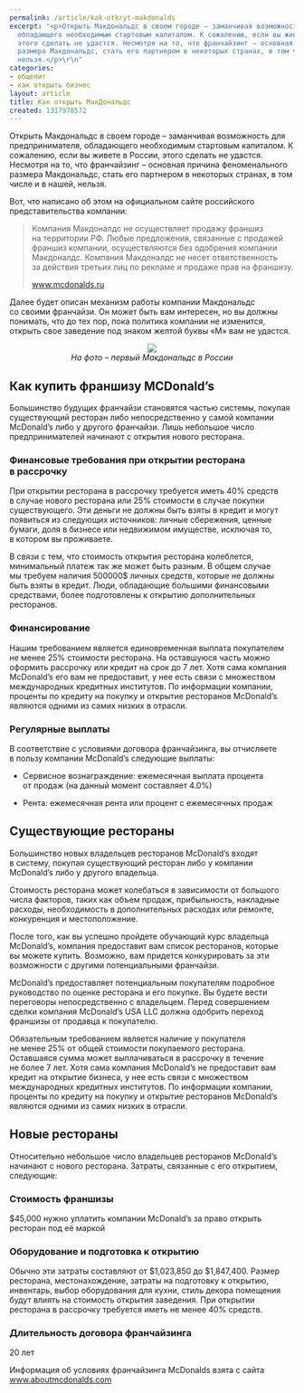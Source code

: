 ```yaml
---
permalink: /article/kak-otkryt-makdonalds
excerpt: "<p>Открыть Макдональдс в своем городе – заманчивая возможность для предпринимателя,
  обладающего необходимым стартовым капиталом. К сожалению, если вы живете в России,
  этого сделать не удастся. Несмотря на то, что франчайзинг – основная причина феноменального
  размера Макдональдс, стать его партнером в некоторых странах, в том числе и в нашей,
  нельзя.</p>\r\n"
categories:
- общепит
- как открыть бизнес
layout: article
title: Как открыть МакДональдс
created: 1317978572
---
```

<!--break-->
<p>Открыть Макдональдс в своем городе – заманчивая возможность для предпринимателя, обладающего необходимым стартовым капиталом. К сожалению, если вы живете в России, этого сделать не удастся. Несмотря на то, что франчайзинг – основная причина феноменального размера Макдональдс, стать его партнером в некоторых странах, в том числе и в нашей, нельзя.</p>
<p>Вот, что написано об&nbsp;этом на&nbsp;официальном сайте российского представительства компании:</p>
<blockquote>
	<p>Компания Макдоналдс не&nbsp;осуществляет продажу франшиз на&nbsp;территории РФ. Любые предложения, связанные с&nbsp;продажей франшиз компании, осуществляются без одобрения компании Макдоналдс. Компания Макдоналдс не&nbsp;несет ответственность за&nbsp;действия третьих лиц по&nbsp;рекламе и&nbsp;продаже прав на&nbsp;франшизу.</p>
	<p><a href="http://mcdonalds.ru/mcdonalds/poisk_nedvijimosti/varianti_sotrudnichestva/poziciia_makdonalds_po_franchaizingu/">www.mcdonalds.ru</a></p>
</blockquote>
<p>Далее будет описан механизм работы компании Макдональдс со&nbsp;своими франчайзи. Он&nbsp;может быть вам интересен, но&nbsp;вы&nbsp;должны понимать, что до&nbsp;тех пор, пока политика компании не&nbsp;изменится, открыть свое заведение под знаком желтой буквы «М» вам не&nbsp;удастся.</p>
<p  style="text-align:center;"><img  src="/img/kak-otkryt-makdonalds-1.jpg"/><br><i>На фото – первый Макдональдс в России</i></p>
<h2>Как купить франшизу MCDonald’s</h2>
<p>Большинство будущих франчайзи становятся частью системы, покупая существующий ресторан либо непосредственно у&nbsp;самой компании McDonald’s либо у&nbsp;другого франчайзи. Лишь небольшое число предпринимателей начинают с&nbsp;открытия нового ресторана.</p>
<h3>Финансовые требования при открытии ресторана в&nbsp;рассрочку</h3>
<p>При открытии ресторана в&nbsp;рассрочку требуется иметь&nbsp;40% средств в&nbsp;случае нового ресторана или&nbsp;25% стоимости в&nbsp;случае покупки существующего. Эти деньги не&nbsp;должны быть взяты в&nbsp;кредит и&nbsp;могут появиться из&nbsp;следующих источников: личные сбережения, ценные бумаги, доля в&nbsp;бизнесе или недвижимом имуществе, исключая&nbsp;то, в&nbsp;котором вы&nbsp;проживаете.</p>
<p>В&nbsp;связи с&nbsp;тем, что стоимость открытия ресторана колеблется, минимальный платеж так&nbsp;же может быть разным. В&nbsp;общем случае мы&nbsp;требуем наличия 500000$ личных средств, которые не&nbsp;должны быть взяты в&nbsp;кредит. Люди, обладающие большими финансовыми средствами, более подготовлены к&nbsp;открытию дополнительных ресторанов.</p>
<h3>Финансирование</h3>
<p>Нашим требованием является единовременная выплата покупателем не&nbsp;менее&nbsp;25% стоимости ресторана. На&nbsp;оставшуюся часть можно оформить рассрочку или кредит на&nbsp;срок до&nbsp;7&nbsp;лет. Хотя сама компания McDonald’s его вам не&nbsp;предоставит, у&nbsp;нее есть связи с&nbsp;множеством международных кредитных институтов. По&nbsp;информации компании, проценты по&nbsp;кредиту на&nbsp;покупку и&nbsp;открытие ресторанов McDonald’s являются одними из&nbsp;самих низких в&nbsp;отрасли. </p>
<h3>Регулярные выплаты</h3>
<p>В&nbsp;соответствие с&nbsp;условиями договора франчайзинга, вы&nbsp;отчисляете в&nbsp;пользу компании McDonald’s следующие выплаты:</p>
<ul> 
	<li>Сервисное вознаграждение: ежемесячная выплата процента от&nbsp;продаж (на&nbsp;данный момент составляет 4.0%)</li>
 </ul>
<ul> 
	<li>Рента: ежемесячная рента или процент с&nbsp;ежемесячных продаж</li>
 </ul>
<h2>Существующие рестораны</h2>
<p>Большинство новых владельцев ресторанов McDonald’s входят в&nbsp;систему, покупая существующий ресторан либо у&nbsp;компании McDonald’s либо у&nbsp;другого владельца.</p>
<p>Стоимость ресторана может колебаться в&nbsp;зависимости от&nbsp;большого числа факторов, таких как объем продаж, прибыльность, накладные расходы, необходимость в&nbsp;дополнительных расходах или ремонте, конкуренция и&nbsp;местоположение.</p>
<p>После того, как вы&nbsp;успешно пройдете обучающий курс владельца McDonald’s, компания предоставит вам список ресторанов, которые вы&nbsp;можете купить. Возможно, вам придется конкурировать за&nbsp;эти возможности с&nbsp;другими потенциальными франчайзи.</p>
<p>McDonald’s предоставляет потенциальным покупателям подробное руководство по&nbsp;оценке ресторана и&nbsp;его покупке. Вы&nbsp;будете вести переговоры непосредственно с&nbsp;владельцем. Перед совершением сделки компания McDonald’s USA LLC должна одобрить переход франшизы от&nbsp;продавца к&nbsp;покупателю.</p>
<p>Обязательным требованием является наличие у&nbsp;покупателя не&nbsp;менее&nbsp;25% от&nbsp;общей стоимости покупаемого ресторана. Оставшаяся сумма может выплачиваться в&nbsp;рассрочку в&nbsp;течение не&nbsp;более 7&nbsp;лет. Хотя сама компания McDonald’s не&nbsp;предоставит вам кредит на&nbsp;открытие бизнеса, у&nbsp;нее есть связи с&nbsp;множеством международных кредитных институтов. По&nbsp;информации компании, проценты по&nbsp;кредиту на&nbsp;покупку и&nbsp;открытие ресторанов McDonald’s являются одними из&nbsp;самих низких в&nbsp;отрасли.</p>
<h2>Новые рестораны</h2>
<p>Относительно небольшое число владельцев ресторанов McDonald’s начинают с&nbsp;нового ресторана. Затраты, связанные с&nbsp;его открытием, следующие:</p>
<h3>Стоимость франшизы</h3>
<p>$45,000 нужно уплатить компании McDonald’s за&nbsp;право открыть ресторан под её&nbsp;маркой</p>
<h3>Оборудование и&nbsp;подготовка к&nbsp;открытию</h3>
<p>Обычно эти затраты составляют от&nbsp;$1,023,850 до&nbsp;$1,847,400. Размер ресторана, местонахождение, затраты на&nbsp;подготовку к&nbsp;открытию, инвентарь, выбор оборудования для кухни, стиль декора помещения будут влиять на&nbsp;стоимость открытия заведения. При открытии ресторана в&nbsp;рассрочку требуется иметь не&nbsp;менее&nbsp;40% средств.</p>
<h3>Длительность договора франчайзинга</h3>
<p>20&nbsp;лет</p>
<div class="finf">
<p>Информация об условиях франчайзинга McDonalds взята с сайта <a href="http://www.aboutmcdonalds.com">www.aboutmcdonalds.com</a>

